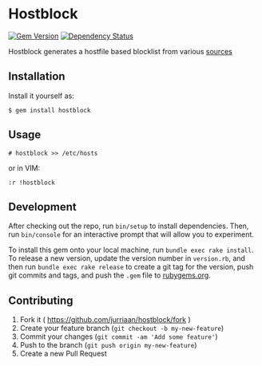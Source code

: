 # Hostblock

[![Gem Version](http://img.shields.io/gem/v/hostblock.svg)](http://badge.fury.io/rb/hostblock) [![Dependency Status](http://img.shields.io/gemnasium/jurriaan/hostblock.svg)](https://gemnasium.com/jurriaan/hostblock)

Hostblock generates a hostfile based blocklist from various [sources](https://github.com/jurriaan/hostblock/blob/master/lib/hostblock.rb)

## Installation

Install it yourself as:

    $ gem install hostblock

## Usage

    # hostblock >> /etc/hosts

or in VIM:

    :r !hostblock

## Development

After checking out the repo, run `bin/setup` to install dependencies. Then, run `bin/console` for an interactive prompt that will allow you to experiment.

To install this gem onto your local machine, run `bundle exec rake install`. To release a new version, update the version number in `version.rb`, and then run `bundle exec rake release` to create a git tag for the version, push git commits and tags, and push the `.gem` file to [rubygems.org](https://rubygems.org).

## Contributing

1. Fork it ( https://github.com/jurriaan/hostblock/fork )
2. Create your feature branch (`git checkout -b my-new-feature`)
3. Commit your changes (`git commit -am 'Add some feature'`)
4. Push to the branch (`git push origin my-new-feature`)
5. Create a new Pull Request
